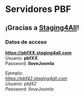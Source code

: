 # Servidores PBF

## ¡Gracias a [Staging4All](https://staging4all.com)!

### Datos de acceso

<div class="column-1-2">

**https://pbfXX.staging4all.com**
<br/>
Usuario: **pbfXX**
<br/>
Password: **IloveJoomla**
<br/>
</div>
<div class="column-1-2">

Ejemplo:
<br/>
*https://pbf42.staging4all.com*
<br/>
*Usuario: pbf42*
<br/>
*Password: IloveJoomla*
</div>
